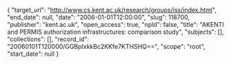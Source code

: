 {
  "target_url": "http://www.cs.kent.ac.uk/research/groups/iss/index.html", 
  "end_date": null, 
  "date": "2006-01-01T12:00:00", 
  "slug": 118700, 
  "publisher": "kent.ac.uk", 
  "open_access": true, 
  "npld": false, 
  "title": "AKENTI and PERMIS authorization infrastructures: comparison study", 
  "subjects": [], 
  "collections": [], 
  "record_id": "20060101T120000/GGBpIxkkBc2KKfe7KTHSHQ==", 
  "scope": "root", 
  "start_date": null
}

